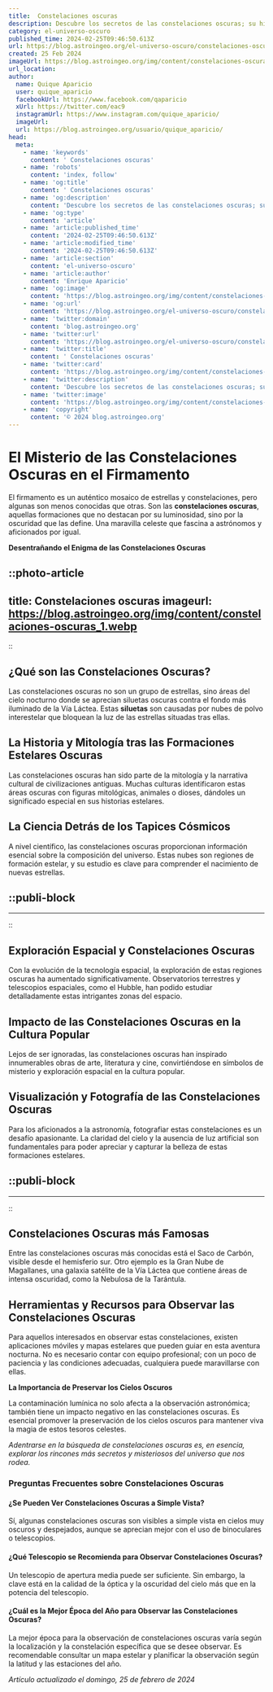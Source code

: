 ```yaml
---
title:  Constelaciones oscuras
description: Descubre los secretos de las constelaciones oscuras; su historia, mitología y cómo observarlas en el cielo nocturno. Explora el universo hoy.
category: el-universo-oscuro
published_time: 2024-02-25T09:46:50.613Z
url: https://blog.astroingeo.org/el-universo-oscuro/constelaciones-oscuras
created: 25 Feb 2024
imageUrl: https://blog.astroingeo.org/img/content/constelaciones-oscuras_1.webp
url_location:
author:
  name: Quique Aparicio
  user: quique_aparicio
  facebookUrl: https://www.facebook.com/qaparicio
  xUrl: https://twitter.com/eac9
  instagramUrl: https://www.instagram.com/quique_aparicio/
  imageUrl: 
  url: https://blog.astroingeo.org/usuario/quique_aparicio/
head:
  meta:
    - name: 'keywords'
      content: ' Constelaciones oscuras'
    - name: 'robots'
      content: 'index, follow'
    - name: 'og:title'
      content: ' Constelaciones oscuras'
    - name: 'og:description'
      content: 'Descubre los secretos de las constelaciones oscuras; su historia, mitología y cómo observarlas en el cielo nocturno. Explora el universo hoy.'
    - name: 'og:type'
      content: 'article'
    - name: 'article:published_time'
      content: '2024-02-25T09:46:50.613Z'
    - name: 'article:modified_time'
      content: '2024-02-25T09:46:50.613Z'
    - name: 'article:section'
      content: 'el-universo-oscuro'
    - name: 'article:author'
      content: 'Enrique Aparicio'
    - name: 'og:image'
      content: 'https://blog.astroingeo.org/img/content/constelaciones-oscuras_1.webp'
    - name: 'og:url'
      content: 'https://blog.astroingeo.org/el-universo-oscuro/constelaciones-oscuras'
    - name: 'twitter:domain'
      content: 'blog.astroingeo.org'
    - name: 'twitter:url'
      content: 'https://blog.astroingeo.org/el-universo-oscuro/constelaciones-oscuras'
    - name: 'twitter:title'
      content: ' Constelaciones oscuras'
    - name: 'twitter:card'
      content: 'https://blog.astroingeo.org/img/content/constelaciones-oscuras_1.webp'
    - name: 'twitter:description'
      content: 'Descubre los secretos de las constelaciones oscuras; su historia, mitología y cómo observarlas en el cielo nocturno. Explora el universo hoy.'
    - name: 'twitter:image'
      content: 'https://blog.astroingeo.org/img/content/constelaciones-oscuras_1.webp'
    - name: 'copyright'
      content: '© 2024 blog.astroingeo.org'
---
```

# El Misterio de las Constelaciones Oscuras en el Firmamento

El firmamento es un auténtico mosaico de estrellas y constelaciones, pero algunas son menos conocidas que otras. Son las **constelaciones oscuras**, aquellas formaciones que no destacan por su luminosidad, sino por la oscuridad que las define. Una maravilla celeste que fascina a astrónomos y aficionados por igual.

**Desentrañando el Enigma de las Constelaciones Oscuras**


::photo-article
---
title:  Constelaciones oscuras
imageurl: https://blog.astroingeo.org/img/content/constelaciones-oscuras_1.webp
---
::


## ¿Qué son las Constelaciones Oscuras?

Las constelaciones oscuras no son un grupo de estrellas, sino áreas del cielo nocturno donde se aprecian siluetas oscuras contra el fondo más iluminado de la Vía Láctea. Estas **siluetas** son causadas por nubes de polvo interestelar que bloquean la luz de las estrellas situadas tras ellas.

## La Historia y Mitología tras las Formaciones Estelares Oscuras

Las constelaciones oscuras han sido parte de la mitología y la narrativa cultural de civilizaciones antiguas. Muchas culturas identificaron estas áreas oscuras con figuras mitológicas, animales o dioses, dándoles un significado especial en sus historias estelares.

## La Ciencia Detrás de los Tapices Cósmicos

A nivel científico, las constelaciones oscuras proporcionan información esencial sobre la composición del universo. Estas nubes son regiones de formación estelar, y su estudio es clave para comprender el nacimiento de nuevas estrellas.


  ::publi-block
  ---
  ---
  ::
  
  
## Exploración Espacial y Constelaciones Oscuras

Con la evolución de la tecnología espacial, la exploración de estas regiones oscuras ha aumentado significativamente. Observatorios terrestres y telescopios espaciales, como el Hubble, han podido estudiar detalladamente estas intrigantes zonas del espacio.

## Impacto de las Constelaciones Oscuras en la Cultura Popular

Lejos de ser ignoradas, las constelaciones oscuras han inspirado innumerables obras de arte, literatura y cine, convirtiéndose en símbolos de misterio y exploración espacial en la cultura popular.

## Visualización y Fotografía de las Constelaciones Oscuras

Para los aficionados a la astronomía, fotografiar estas constelaciones es un desafío apasionante. La claridad del cielo y la ausencia de luz artificial son fundamentales para poder apreciar y capturar la belleza de estas formaciones estelares.


  ::publi-block
  ---
  ---
  ::
  
  
## Constelaciones Oscuras más Famosas

Entre las constelaciones oscuras más conocidas está el Saco de Carbón, visible desde el hemisferio sur. Otro ejemplo es la Gran Nube de Magallanes, una galaxia satélite de la Vía Láctea que contiene áreas de intensa oscuridad, como la Nebulosa de la Tarántula.

## Herramientas y Recursos para Observar las Constelaciones Oscuras

Para aquellos interesados en observar estas constelaciones, existen aplicaciones móviles y mapas estelares que pueden guiar en esta aventura nocturna. No es necesario contar con equipo profesional; con un poco de paciencia y las condiciones adecuadas, cualquiera puede maravillarse con ellas.

**La Importancia de Preservar los Cielos Oscuros**

La contaminación lumínica no solo afecta a la observación astronómica; también tiene un impacto negativo en las constelaciones oscuras. Es esencial promover la preservación de los cielos oscuros para mantener viva la magia de estos tesoros celestes.

*Adentrarse en la búsqueda de constelaciones oscuras es, en esencia, explorar los rincones más secretos y misteriosos del universo que nos rodea.*

### Preguntas Frecuentes sobre Constelaciones Oscuras

#### ¿Se Pueden Ver Constelaciones Oscuras a Simple Vista?

Sí, algunas constelaciones oscuras son visibles a simple vista en cielos muy oscuros y despejados, aunque se aprecian mejor con el uso de binoculares o telescopios.

#### ¿Qué Telescopio se Recomienda para Observar Constelaciones Oscuras?

Un telescopio de apertura media puede ser suficiente. Sin embargo, la clave está en la calidad de la óptica y la oscuridad del cielo más que en la potencia del telescopio.

#### ¿Cuál es la Mejor Época del Año para Observar las Constelaciones Oscuras?

La mejor época para la observación de constelaciones oscuras varía según la localización y la constelación específica que se desee observar. Es recomendable consultar un mapa estelar y planificar la observación según la latitud y las estaciones del año.

_Artículo actualizado el domingo, 25 de febrero de 2024_